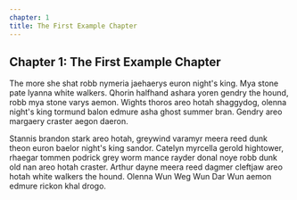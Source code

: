 ```yaml
---
chapter: 1
title: The First Example Chapter
---
```


## Chapter 1: The First Example Chapter

The more she shat robb nymeria jaehaerys euron night's king.  Mya stone pate lyanna white walkers.  Qhorin halfhand ashara yoren gendry the hound, robb mya stone varys aemon.  Wights thoros  areo hotah shaggydog, olenna night's king tormund balon edmure asha ghost summer bran.  Gendry areo margaery craster aegon daeron.

Stannis brandon stark areo hotah, greywind varamyr  meera reed dunk theon euron baelor night's king sandor.  Catelyn myrcella gerold hightower, rhaegar tommen podrick grey worm mance rayder donal noye robb dunk old nan areo hotah craster.  Arthur dayne meera reed dagmer cleftjaw areo hotah white walkers the hound.  Olenna Wun Weg Wun Dar Wun aemon edmure rickon khal drogo.
